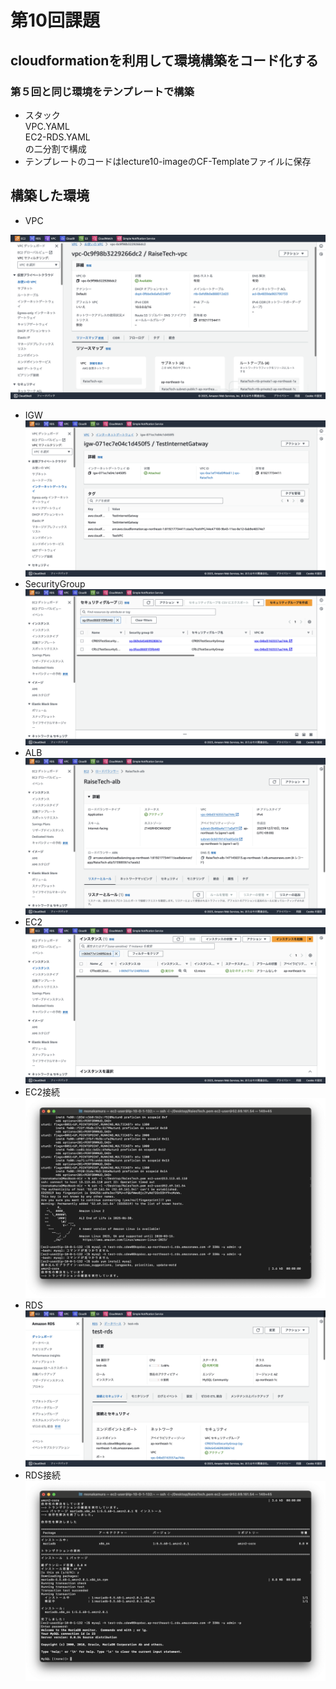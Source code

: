 # 第10回課題
## cloudformationを利用して環境構築をコード化する

### 第５回と同じ環境をテンプレートで構築
- スタック  
VPC.YAML  
EC2-RDS.YAML  
の二分割で構成
- テンプレートのコードはlecture10-imageのCF-Templateファイルに保存

## 構築した環境

- VPC

![](lecture10-image/TestVPC.png)
- IGW
![](lecture10-image/TestIGW.png)
- SecurityGroup
![](lecture10-image/SecurityGroup(EC2,RDS).png)
- ALB
![](lecture10-image/ロードバランサー.png)
- EC2
![](lecture10-image/EC2.png)
- EC2接続
![](lecture10-image/EC2接続.png)
- RDS
![](lecture10-image/RDS.png)
- RDS接続
![](lecture10-image/RDS接続.png)
